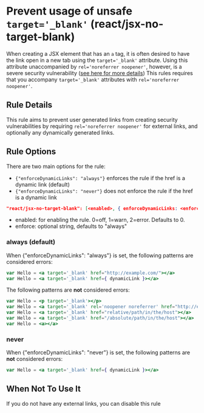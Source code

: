 # Prevent usage of unsafe `target='_blank'` (react/jsx-no-target-blank)

When creating a JSX element that has an `a` tag, it is often desired to have
the link open in a new tab using the `target='_blank'` attribute. Using this
attribute unaccompanied by `rel='noreferrer noopener'`, however, is a severe
security vulnerability ([see here for more details](https://mathiasbynens.github.io/rel-noopener))
This rules requires that you accompany `target='_blank'` attributes with `rel='noreferrer noopener'`.

## Rule Details

This rule aims to prevent user generated links from creating security vulnerabilities by requiring
`rel='noreferrer noopener'` for external links, and optionally any dynamically generated links.

## Rule Options

There are two main options for the rule:

* `{"enforceDynamicLinks": "always"}` enforces the rule if the href is a dynamic link (default)
* `{"enforceDynamicLinks": "never"}` does not enforce the rule if the href is a dynamic link

```json
"react/jsx-no-target-blank": [<enabled>, { enforceDynamicLinks: <enforce> }]
```

* enabled: for enabling the rule. 0=off, 1=warn, 2=error. Defaults to 0.
* enforce: optional string, defaults to "always"


### always (default)

When {"enforceDynamicLinks": "always"} is set, the following patterns are considered errors:

```jsx
var Hello = <a target='_blank' href="http://example.com/"></a>
var Hello = <a target='_blank' href={ dynamicLink }></a>
```

The following patterns are **not** considered errors:

```jsx
var Hello = <p target='_blank'></p>
var Hello = <a target='_blank' rel='noopener noreferrer' href="http://example.com"></a>
var Hello = <a target='_blank' href="relative/path/in/the/host"></a>
var Hello = <a target='_blank' href="/absolute/path/in/the/host"></a>
var Hello = <a></a>
```

### never

When {"enforceDynamicLinks": "never"} is set, the following patterns are **not** considered errors:

```jsx
var Hello = <a target='_blank' href={ dynamicLink }></a>
```

## When Not To Use It

If you do not have any external links, you can disable this rule